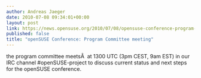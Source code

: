 ```yaml
---
author: Andreas Jaeger
date: 2010-07-08 09:34:01+00:00
layout: post
link: https://news.opensuse.org/2010/07/08/opensuse-conference-program-committee-meeting/
published: false
title: "openSUSE Conference: Program Committee meeting"
---
```

the program committee meetsÂ  at 1300 UTC (3pm CEST, 9am EST) in our IRC channel #openSUSE-project to discuss current status and next steps for the openSUSE conference.		
